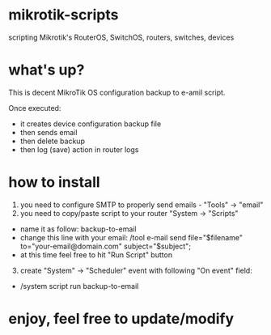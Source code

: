 # mikrotik-scripts
scripting Mikrotik's RouterOS, SwitchOS, routers, switches, devices

# what's up?
This is decent MikroTik OS configuration backup to e-amil script.

Once executed:
- it creates device configuration backup file
- then sends email
- then delete backup
- then log (save) action in router logs

# how to install
1. you need to configure SMTP to properly send emails - "Tools" -> "email"
2. you need to copy/paste script to your router "System -> "Scripts" 
* name it as follow: backup-to-email
* change this line with your email:  /tool e-mail send file="$filename" to="your-email@domain.com" subject="$subject";
* at this time feel free to hit "Run Script" button
3. create "System" -> "Scheduler" event with following "On event" field:
* /system script run backup-to-email


# enjoy, feel free to update/modify
